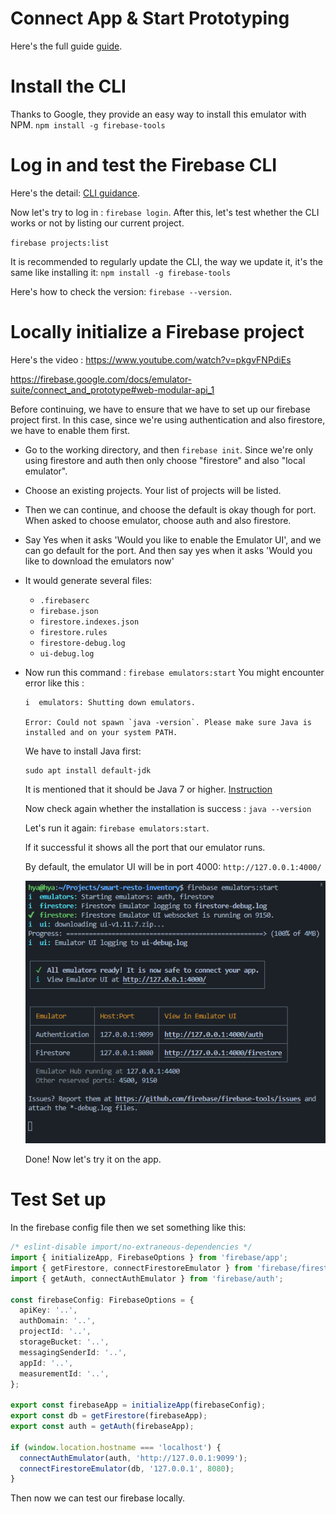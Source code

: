 # Connect App & Start Prototyping

Here's the full guide [guide](https://firebase.google.com/docs/emulator-suite/connect_and_prototype).

# Install the CLI

Thanks to Google, they provide an easy way to install this emulator with NPM.
`npm install -g firebase-tools`

# Log in and test the Firebase CLI

Here's the detail: [CLI guidance](https://firebase.google.com/docs/cli#linux).

Now let's try to log in : `firebase login`. After this, let's test whether the CLI works or not by listing our current project.

`firebase projects:list`

It is recommended to regularly update the CLI, the way we update it, it's the same like installing it: `npm install -g firebase-tools`

Here's how to check the version: `firebase --version`.

# Locally initialize a Firebase project

Here's the video : https://www.youtube.com/watch?v=pkgvFNPdiEs

https://firebase.google.com/docs/emulator-suite/connect_and_prototype#web-modular-api_1

Before continuing, we have to ensure that we have to set up our firebase project first. In this case, since we're using authentication and also firestore, we have to enable them first.

- Go to the working directory, and then `firebase init`. Since we're only using firestore and auth then only choose "firestore" and also "local emulator".

- Choose an existing projects. Your list of projects will be listed.

- Then we can continue, and choose the default is okay though for port. When asked to choose emulator, choose auth and also firestore.

- Say Yes when it asks 'Would you like to enable the Emulator UI', and we can go default for the port. And then say yes when it asks 'Would you like to download the emulators now'

- It would generate several files:

  - `.firebaserc`
  - `firebase.json`
  - `firestore.indexes.json`
  - `firestore.rules`
  - `firestore-debug.log`
  - `ui-debug.log`

- Now run this command : `firebase emulators:start`
  You might encounter error like this :

  ```
  i  emulators: Shutting down emulators.

  Error: Could not spawn `java -version`. Please make sure Java is installed and on your system PATH.
  ```

  We have to install Java first:

  ```
  sudo apt install default-jdk
  ```

  It is mentioned that it should be Java 7 or higher. [Instruction](https://firebase.google.com/codelabs/firebase-emulator#0)

  Now check again whether the installation is success : `java --version`

  Let's run it again: `firebase emulators:start`.

  If it successful it shows all the port that our emulator runs.

  By default, the emulator UI will be in port 4000: `http://127.0.0.1:4000/`

  ![Alt text](image.png)

  Done! Now let's try it on the app.

# Test Set up

In the firebase config file then we set something like this:

```typescript
/* eslint-disable import/no-extraneous-dependencies */
import { initializeApp, FirebaseOptions } from 'firebase/app';
import { getFirestore, connectFirestoreEmulator } from 'firebase/firestore';
import { getAuth, connectAuthEmulator } from 'firebase/auth';

const firebaseConfig: FirebaseOptions = {
  apiKey: '..',
  authDomain: '..',
  projectId: '..',
  storageBucket: '..',
  messagingSenderId: '..',
  appId: '..',
  measurementId: '..',
};

export const firebaseApp = initializeApp(firebaseConfig);
export const db = getFirestore(firebaseApp);
export const auth = getAuth(firebaseApp);

if (window.location.hostname === 'localhost') {
  connectAuthEmulator(auth, 'http://127.0.0.1:9099');
  connectFirestoreEmulator(db, '127.0.0.1', 8080);
}
```

Then now we can test our firebase locally.
